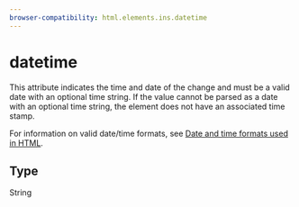 ```yaml
---
browser-compatibility: html.elements.ins.datetime
---
```


# datetime

This attribute indicates the time and date of the change and must be
a valid date with an optional time string. If the value cannot be
parsed as a date with an optional time string, the element does not
have an associated time stamp.

For information on valid date/time formats,
see [Date and time formats used in HTML](/en-US/docs/Web/HTML/Date_and_time_formats).

## Type

String
